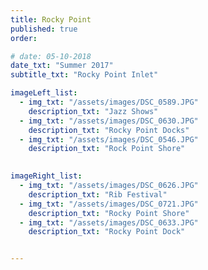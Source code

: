 ```yaml
---
title: Rocky Point  
published: true
order: 

# date: 05-10-2018
date_txt: "Summer 2017"
subtitle_txt: "Rocky Point Inlet"

imageLeft_list:
  - img_txt: "/assets/images/DSC_0589.JPG"
    description_txt: "Jazz Shows"
  - img_txt: "/assets/images/DSC_0630.JPG"
    description_txt: "Rocky Point Docks"
  - img_txt: "/assets/images/DSC_0546.JPG"
    description_txt: "Rock Point Shore"
    

imageRight_list:
  - img_txt: "/assets/images/DSC_0626.JPG"
    description_txt: "Rib Festival"
  - img_txt: "/assets/images/DSC_0721.JPG"
    description_txt: "Rocky Point Shore"
  - img_txt: "/assets/images/DSC_0633.JPG"
    description_txt: "Rocky Point Dock"


---
```

